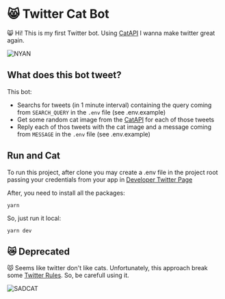 # 😸 Twitter Cat Bot
😸 Hi! This is my first Twitter bot. Using [CatAPI](https://thecatapi.com/) I wanna make twitter great again.

![NYAN](https://media.giphy.com/media/7lsw8RenVcjCM/giphy.gif)

## What does this bot tweet?
This bot: 

 - Searchs for tweets (in 1 minute interval) containing the query coming from `SEARCH_QUERY` in the `.env` file (see .env.example)
 - Get some random cat image from the [CatAPI](https://thecatapi.com/) for each of those tweets
 - Reply each of thos tweets with the cat image and a message coming from `MESSAGE` in the `.env` file (see .env.example)

## Run and Cat
To run this project, after clone you may create a .env file in the project root passing your credentials from your app in [Developer Twitter Page](https://developer.twitter.com/)

After, you need to install all the packages:

    yarn

So, just run it local:

    yarn dev

## 😿 Deprecated 
😾 Seems like twitter don't like cats. Unfortunately, this approach break some [Twitter Rules](https://developer.twitter.com/en/developer-terms/policy). So, be carefull using it.

![SADCAT](https://media.giphy.com/media/TjS7u7yoMC2KubI5wE/giphy.gif)
